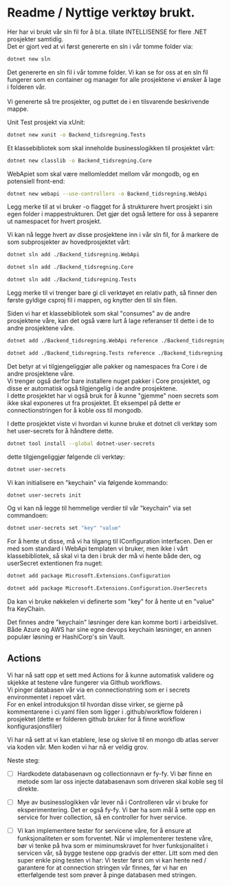 # Readme / Nyttige verktøy brukt.


Her har vi brukt vår sln fil for å bl.a. tillate INTELLISENSE for flere .NET prosjekter samtidig. <br>
Det er gjort ved at vi først genererte en sln i vår tomme folder via:

```bash
dotnet new sln
```

Det genererte en sln fil i vår tomme folder. Vi kan se for oss at en sln fil fungerer som en container og manager for alle prosjektene vi ønsker å lage i folderen vår. <br>
<br>
Vi genererte så tre prosjekter, og puttet de i en tilsvarende beskrivende mappe.<br>

Unit Test prosjekt via xUnit:

```bash
dotnet new xunit -o Backend_tidsregning.Tests
```

Et klassebibliotek som skal inneholde businesslogikken til prosjektet vårt:

```bash
dotnet new classlib -o Backend_tidsregning.Core
```

WebApiet som skal være mellomleddet mellom vår mongodb, og en potensiell front-end:

```bash
dotnet new webapi --use-controllers -o Backend_tidsregning.WebApi
```

Legg merke til at vi bruker -o flagget for å strukturere hvert prosjekt i sin egen folder i mappestrukturen. Det gjør det også lettere for oss å separere ut namespacet for hvert prosjekt. <br>

Vi kan nå legge hvert av disse prosjektene inn i vår sln fil, for å markere de som subprosjekter av hovedprosjektet vårt:

```bash
dotnet sln add ./Backend_tidsregning.WebApi

dotnet sln add ./Backend_tidsregning.Core

dotnet sln add ./Backend_tidsregning.Tests
```

Legg merke til vi trenger bare gi cli verktøyet en relativ path, så finner den første gyldige csproj fil i mappen, og knytter den til sln filen. 

Siden vi har et klassebibliotek som skal "consumes" av de andre prosjektene våre, kan det også være lurt å lage referanser til dette i de to andre prosjektene våre.

```bash
dotnet add ./Backend_tidsregning.WebApi reference ./Backend_tidsregning.Core

dotnet add ./Backend_tidsregning.Tests reference ./Backend_tidsregning.Core
```

Det betyr at vi tilgjengeliggjør alle pakker og namespaces fra Core i de andre prosjektene våre. 
<br>
Vi trenger også derfor bare installere nuget pakker i Core prosjektet, og disse er automatisk også tilgjengelig i de andre prosjektene. 
<br>
I dette prosjektet har vi også bruk for å kunne "gjemme" noen secrets som ikke skal exponeres ut fra prosjektet. Et eksempel på dette er connectionstringen for å koble oss til mongodb.<br>

I dette prosjektet viste vi hvordan vi kunne bruke et dotnet cli verktøy som het user-secrets for å håndtere dette. <br>

```bash
dotnet tool install --global dotnet-user-secrets
```

dette tilgjengeliggjør følgende cli verktøy:

```bash
dotnet user-secrets
```

Vi kan initialisere en "keychain" via følgende kommando:

```bash
dotnet user-secrets init
```

Og vi kan nå legge til hemmelige verdier til vår "keychain" via set commandoen:


```bash
dotnet user-secrets set "key" "value"
```

For å hente ut disse, må vi ha tilgang til IConfiguration interfacen. Den er med som standard i WebApi templaten vi bruker, men ikke i vårt klassebibliotek, så skal vi ta den i bruk der må vi hente både den, og userSecret extentionen fra nuget:

```bash
dotnet add package Microsoft.Extensions.Configuration

dotnet add package Microsoft.Extensions.Configuration.UserSecrets
```

Da kan vi bruke nøkkelen vi definerte som "key" for å hente ut en "value" fra KeyChain. 

Det finnes andre "keychain" løsninger dere kan komme borti i arbeidslivet. Både Azure og AWS har sine egne devops keychain løsninger, en annen populær løsning er HashiCorp's sin Vault.


## Actions
Vi har nå satt opp et sett med Actions for å kunne automatisk validere og skjekke at testene våre fungerer via Github workflows. <br>
Vi pinger databasen vår via en connectionstring som er i secrets environmentet i repoet vårt. <br>
For en enkel introduksjon til hvordan disse virker, se gjerne på kommentarene i ci.yaml filen som ligger i .github/workflow folderen i prosjektet (dette er folderen github bruker for å finne workflow konfigurasjonsfiler)

Vi har nå sett at vi kan etablere, lese og skrive til en mongo db atlas server via koden vår. Men koden vi har nå er veldig grov.

Neste steg:
- [ ] Hardkodete databasenavn og collectionnavn er fy-fy. Vi bør finne en metode som lar oss injecte databasenavn som driveren skal koble seg til direkte.

- [ ] Mye av businesslogikken vår lever nå i Controlleren vår vi bruke for eksperimentering. Det er også fy-fy. Vi bør ha som mål å sette opp en service for hver collection, så en controller for hver service. 

- [ ] Vi kan implementere tester for servicene våre, for å ensure at funksjonaliteten er som forventet. Når vi implementerer testene våre, bør vi tenke på hva som er miminumskravet for hver funksjonalitet i servicen vår, så bygge testene opp gradvis der etter. Litt som med den super enkle ping testen vi har: Vi tester først om vi kan hente ned / garantere for at connection stringen vår finnes, før vi har en etterfølgende test som prøver å pinge databasen med stringen.